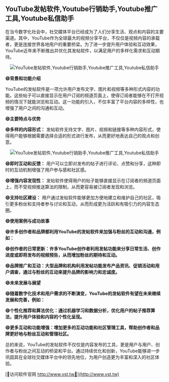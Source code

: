 ## **YouTube发帖软件,Youtube行销助手,Youtube推广工具,Youtube私信助手**

在当今数字化社会中，社交媒体平台已经成为了人们分享生活、观点和内容的主要渠道。其中，YouTube作为全球最大的视频分享平台，不仅仅是视频内容的承载者，更是连接世界各地用户的重要桥梁。为了进一步提升用户体验和互动效果，YouTube近年来不断推出并优化其发帖软件，以满足用户的多样化需求和互动期待。

 <center><img src="https://vst.tw/MP4/tuiguang/png/1.png" alt="YouTube发帖软件,Youtube行销助手,Youtube推广工具,Youtube私信助手"></center>

**😄背景和功能介绍**

YouTube的发帖软件是一项允许用户发布文字、图片和视频等多种形式内容的功能。这些帖子可以直接显示在用户订阅的频道页面上，使得订阅者能够在不打开视频的情况下就能浏览和互动。这一功能的引入，不仅丰富了平台内容的多样性，也增强了用户之间的沟通和互动。

**😄主要特点与优势**

**😄多样的内容形式：**
发帖软件支持文字、图片、视频和链接等多种内容形式，使得用户能够根据需要选择合适的形式进行发布，从而更好地表达自己的观点和创意。

 <center><img src="https://vst.tw/MP4/tuiguang/png/4.png" alt="YouTube发帖软件,Youtube行销助手,Youtube推广工具,Youtube私信助手"></center>

**😄即时互动和反馈：**
用户可以立即对发布的帖子进行评论、点赞和分享，这种即时的互动机制增强了用户参与感和社区感。

**😄增强内容发现性：**
发帖软件使得用户的帖子能够直接显示在订阅者的频道页面上，而不受视频推送算法的限制，从而更容易被订阅者发现和浏览。

**😄支持社区建设：**
用户通过发帖软件能够更加方便地建立和维护自己的社区，吸引更多粉丝和支持者参与讨论和互动，从而形成更为活跃和有吸引力的内容生态圈。

**😄使用案例与成功故事**

**😄许多创作者和品牌都利用YouTube的发帖软件来加强与粉丝的互动和沟通，例如：**

**😄创作者的日常更新：许多YouTube创作者利用发帖功能来分享日常生活、创作进度或即将发布的视频预告，从而增加粉丝的期待和互动。**

**😄品牌推广和互动：大型品牌和机构利用发帖功能发布产品资讯、促销活动和用户调查，通过与粉丝的互动来提升品牌的影响力和忠诚度。**

**😄未来发展与展望**

**😄随着数字化技术和用户需求的不断演变，YouTube的发帖软件有望在未来继续发展和完善，例如：**

**😄个性化推荐和算法优化：通过机器学习和数据分析，优化用户的帖子推荐算法，提升用户体验和内容的个性化呈现。**

**😄更多互动和功能增强：增加更多的互动功能和社区管理工具，帮助创作者和品牌更好地与粉丝互动和管理社区。**

总的来说，YouTube的发帖软件不仅仅是内容发布的工具，更是用户与用户、创作者与粉丝之间互动的桥梁和平台。通过持续优化和创新，YouTube能够进一步巩固其在全球社交媒体平台中的领先地位，为用户创造更为丰富和深入的社区体验。


[👻访问软件官网 http://www.vst.tw👻](http://www.vst.tw)
